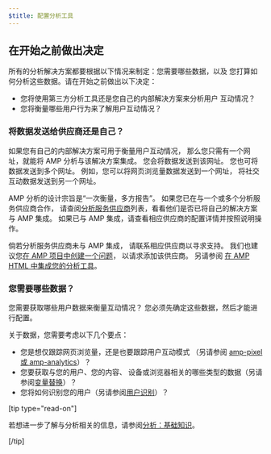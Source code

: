 ```yaml
---
$title: 配置分析工具
---
```


## 在开始之前做出决定

所有的分析解决方案都要根据以下情况来制定：您需要哪些数据，以及
您打算如何分析这些数据。请在开始之前做出以下决定：

- 您将使用第三方分析工具还是您自己的内部解决方案来分析用户
  互动情况？
- 您将衡量哪些用户行为来了解用户互动情况？

### 将数据发送给供应商还是自己？

如果您有自己的内部解决方案可用于衡量用户互动情况，
那么您只需有一个网址，就能将 AMP 分析与该解决方案集成。
您会将数据发送到该网址。
您也可将数据发送到多个网址。
例如，您可以将网页浏览量数据发送到一个网址，
将社交互动数据发送到另一个网址。

AMP 分析的设计宗旨是“一次衡量，多方报告”。
如果您已在与一个或多个分析服务供应商合作，
请查阅[分析服务供应商](analytics-vendors.md)列表，看看他们是否已将自己的解决方案与 AMP 集成。
如果已与 AMP 集成，请查看相应供应商的配置详情并按照说明操作。

倘若分析服务供应商未与 AMP 集成，
请联系相应供应商以寻求支持。
我们也建议您[在 AMP 项目中创建一个问题](https://github.com/ampproject/amphtml/issues/new)，
以请求添加该供应商。
另请参阅
[在 AMP HTML 中集成您的分析工具](https://github.com/ampproject/amphtml/blob/master/extensions/amp-analytics/integrating-analytics.md)。

### 您需要哪些数据？

您需要获取哪些用户数据来衡量互动情况？
您必须先确定这些数据，然后才能进行配置。

关于数据，您需要考虑以下几个要点：

- 您是想仅跟踪网页浏览量，还是也要跟踪用户互动模式
  （另请参阅 [amp-pixel 或 amp-analytics](analytics_basics.md#use-amp-pixel-or-amp-analytics)）？
- 您要获取与您的用户、您的内容、
  设备或浏览器相关的哪些类型的数据（另请参阅[变量替换](analytics_basics.md#variable-substitution)）？
- 您将如何识别您的用户（另请参阅[用户识别](analytics_basics.md#user-identification)）？

[tip type="read-on"]

若想进一步了解与分析相关的信息，请参阅[分析：基础知识](analytics_basics.md)。

[/tip]
